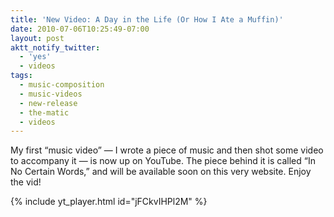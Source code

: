 ```yaml
---
title: 'New Video: A Day in the Life (Or How I Ate a Muffin)'
date: 2010-07-06T10:25:49-07:00
layout: post
aktt_notify_twitter:
  - 'yes'
  - videos
tags:
  - music-composition
  - music-videos
  - new-release
  - the-matic
  - videos
---
```

My first &#8220;music video&#8221; &#8212; I wrote a piece of music and then shot some video to accompany it &#8212; is now up on YouTube. The piece behind it is called &#8220;In No Certain Words,&#8221; and will be available soon on this very website. Enjoy the vid!

{% include yt_player.html id="jFCkvIHPl2M" %}

<!--more-->
